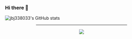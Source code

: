 ### Hi there 👋

![jbj338033's GitHub stats](https://github-readme-stats.vercel.app/api?username=jbj338033&show_icons=true&theme=default)

<div align="center">
	<hr width="300px;" />
	<img src="http://mazassumnida.wtf/api/v2/generate_badge?boj=jbj338033"/>
</div>
